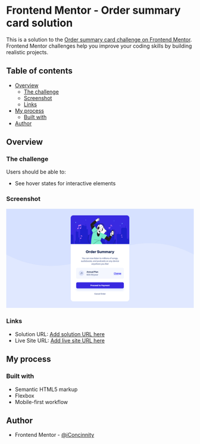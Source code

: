 # Frontend Mentor - Order summary card solution

This is a solution to the [Order summary card challenge on Frontend Mentor](https://www.frontendmentor.io/challenges/order-summary-component-QlPmajDUj). Frontend Mentor challenges help you improve your coding skills by building realistic projects.

## Table of contents

- [Overview](#overview)
  - [The challenge](#the-challenge)
  - [Screenshot](#screenshot)
  - [Links](#links)
- [My process](#my-process)
  - [Built with](#built-with)
- [Author](#author)

## Overview

### The challenge

Users should be able to:

- See hover states for interactive elements

### Screenshot

![](./screenshot.jpg)

### Links

- Solution URL: [Add solution URL here](https://github.com/iConcinnity/frontendmentor.io-challenges-order-summary-component-QlPmajDUj)
- Live Site URL: [Add live site URL here](https://iconcinnity.github.io/frontendmentor.io-challenges-order-summary-component-QlPmajDUj)

## My process

### Built with

- Semantic HTML5 markup
- Flexbox
- Mobile-first workflow

## Author

- Frontend Mentor - [@iConcinnity](https://www.frontendmentor.io/profile/iConcinnity)
